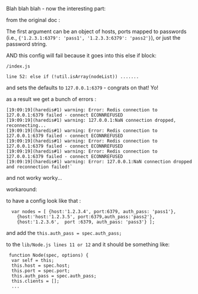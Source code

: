 Blah blah blah - now the interesting part:

from the original doc :

The first argument can be an object of hosts, ports mapped to passwords
(i.e., `{'1.2.3.1:6379': 'pass1', '1.2.3.3:6379': 'pass2'}`), or just the password
string.

AND
this config will fail because it goes into this else if block:

 `/index.js` 
  
  `line 52: else if (!util.isArray(nodeList)) .......`

  and sets  the defaults to `127.0.0.1:6379` - congrats on that! Yo!
  
  as a result we get a bunch of errors :
  
```
[19:09:19](haredis#1) warning: Error: Redis connection to 127.0.0.1:6379 failed - connect ECONNREFUSED
[19:09:19](haredis#1) warning: 127.0.0.1:NaN connection dropped, reconnecting...
[19:09:19](haredis#1) warning: Error: Redis connection to 127.0.0.1:6379 failed - connect ECONNREFUSED
[19:09:19](haredis#1) warning: Error: Redis connection to 127.0.0.1:6379 failed - connect ECONNREFUSED
[19:09:19](haredis#1) warning: Error: Redis connection to 127.0.0.1:6379 failed - connect ECONNREFUSED
[19:09:19](haredis#1) warning: Error: 127.0.0.1:NaN connection dropped and reconnection failed!`
```
and not worky worky...  
  
  
  workaround:
  
  to have a config look like that :
``` 
  var nodes = [ {host:'1.2.3.4', port:6379, auth_pass: 'pass1'},
    {host:'host:'1.2.3.5', port:6379,auth_pass:'pass2'},
    {host:'1.2.3.6',  port :6379, auth_pass: 'pass3'} ];
```
  
  and add the 
 `this.auth_pass = spec.auth_pass;`
 
 to the `lib/Node.js lines 11 or 12` and it should be something like:
 
```
 function Node(spec, options) {
  var self = this;
  this.host = spec.host;
  this.port = spec.port;
  this.auth_pass = spec.auth_pass;
  this.clients = [];
  ...
```
